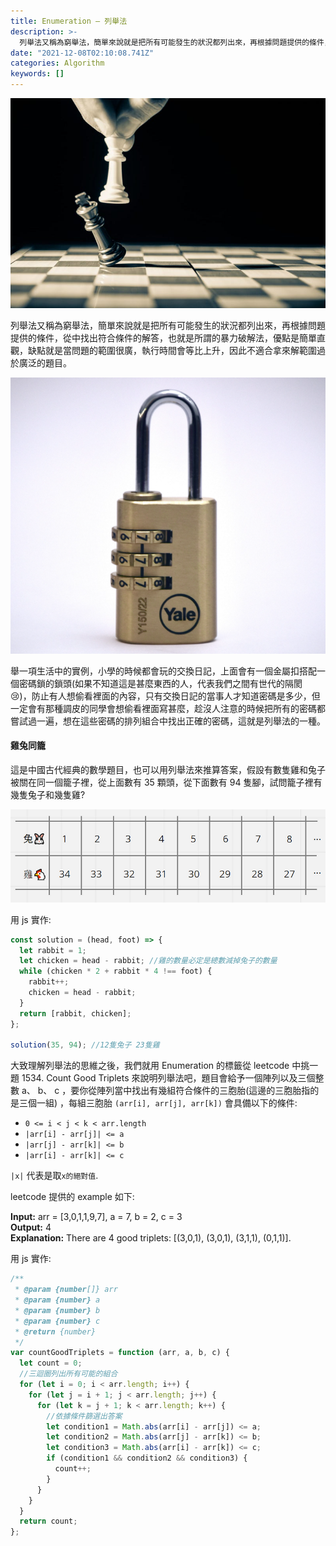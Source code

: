 ```yaml
---
title: Enumeration — 列舉法
description: >-
  列舉法又稱為窮舉法，簡單來說就是把所有可能發生的狀況都列出來，再根據問題提供的條件，從中找出符合條件的解答，也就是所謂的暴力破解法，優點是簡單直觀，缺點就是當問題的範圍很廣，執行時間會等比上升，因此不適合拿來解範圍過於廣泛的題目。
date: "2021-12-08T02:10:08.741Z"
categories: Algorithm
keywords: []
---
```


![](/img/1__twLXMIGla8wjqVp0AmTpzQ.jpeg)

列舉法又稱為窮舉法，簡單來說就是把所有可能發生的狀況都列出來，再根據問題提供的條件，從中找出符合條件的解答，也就是所謂的暴力破解法，優點是簡單直觀，缺點就是當問題的範圍很廣，執行時間會等比上升，因此不適合拿來解範圍過於廣泛的題目。

![](/img/1__OEetmO8t38ZmAznwC__LvQg.png)

舉一項生活中的實例，小學的時候都會玩的交換日記，上面會有一個金屬扣搭配一個密碼鎖的鎖頭(如果不知道這是甚麼東西的人，代表我們之間有世代的隔閡 😢)，防止有人想偷看裡面的內容，只有交換日記的當事人才知道密碼是多少，但一定會有那種調皮的同學會想偷看裡面寫甚麼，趁沒人注意的時候把所有的密碼都嘗試過一遍，想在這些密碼的排列組合中找出正確的密碼，這就是列舉法的一種。

#### 雞兔同籠

這是中國古代經典的數學題目，也可以用列舉法來推算答案，假設有數隻雞和兔子被關在同一個籠子裡，從上面數有 35 顆頭，從下面數有 94 隻腳，試問籠子裡有幾隻兔子和幾隻雞?

![](/img/1__ciUx1OfdIJOcZBiO19j__0w.png)

用 js 實作:

```javascript
const solution = (head, foot) => {
  let rabbit = 1;
  let chicken = head - rabbit; //雞的數量必定是總數減掉兔子的數量
  while (chicken * 2 + rabbit * 4 !== foot) {
    rabbit++;
    chicken = head - rabbit;
  }
  return [rabbit, chicken];
};

solution(35, 94); //12隻兔子 23隻雞
```

大致理解列舉法的思維之後，我們就用 Enumeration 的標籤從 leetcode 中挑一題 1534. Count Good Triplets 來說明列舉法吧，題目會給予一個陣列以及三個整數 a、 b、 c ，要你從陣列當中找出有幾組符合條件的三胞胎(這邊的三胞胎指的是三個一組) ，每組三胞胎 `(arr[i], arr[j], arr[k])` 會具備以下的條件:

- `0 <= i < j < k < arr.length`
- `|arr[i] - arr[j]| <= a`
- `|arr[j] - arr[k]| <= b`
- `|arr[i] - arr[k]| <= c`

`|x|` 代表是取`x的絕對值`.

leetcode 提供的 example 如下:

**Input:** arr = \[3,0,1,1,9,7\], a = 7, b = 2, c = 3  
**Output:** 4  
**Explanation:** There are 4 good triplets: \[(3,0,1), (3,0,1), (3,1,1), (0,1,1)\].

用 js 實作:

```javascript
/**
 * @param {number[]} arr
 * @param {number} a
 * @param {number} b
 * @param {number} c
 * @return {number}
 */
var countGoodTriplets = function (arr, a, b, c) {
  let count = 0;
  //三迴圈列出所有可能的組合
  for (let i = 0; i < arr.length; i++) {
    for (let j = i + 1; j < arr.length; j++) {
      for (let k = j + 1; k < arr.length; k++) {
        //依據條件篩選出答案
        let condition1 = Math.abs(arr[i] - arr[j]) <= a;
        let condition2 = Math.abs(arr[j] - arr[k]) <= b;
        let condition3 = Math.abs(arr[i] - arr[k]) <= c;
        if (condition1 && condition2 && condition3) {
          count++;
        }
      }
    }
  }
  return count;
};
```
